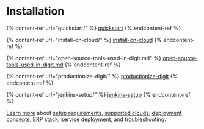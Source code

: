 # Installation

{% content-ref url="quickstart/" %}
[quickstart](quickstart/)
{% endcontent-ref %}

{% content-ref url="install-on-cloud/" %}
[install-on-cloud](install-on-cloud/)
{% endcontent-ref %}

{% content-ref url="open-source-tools-used-in-digit.md" %}
[open-source-tools-used-in-digit.md](open-source-tools-used-in-digit.md)
{% endcontent-ref %}

{% content-ref url="productionize-digit/" %}
[productionize-digit](productionize-digit/)
{% endcontent-ref %}

{% content-ref url="jenkins-setup/" %}
[jenkins-setup](jenkins-setup/)
{% endcontent-ref %}

[Learn more](more-deploy-docs/) about [setup requirements](more-deploy-docs/setup-digit/), [supported clouds](more-deploy-docs/infra-structure-overview/), [deployment concepts](more-deploy-docs/deployment-key-concepts/), [ERP stack](more-deploy-docs/understanding-erp-stack/), [service deployment](more-deploy-docs/digit-deployment-on-aws/), and [troubleshooting](more-deploy-docs/troubleshooting/).

